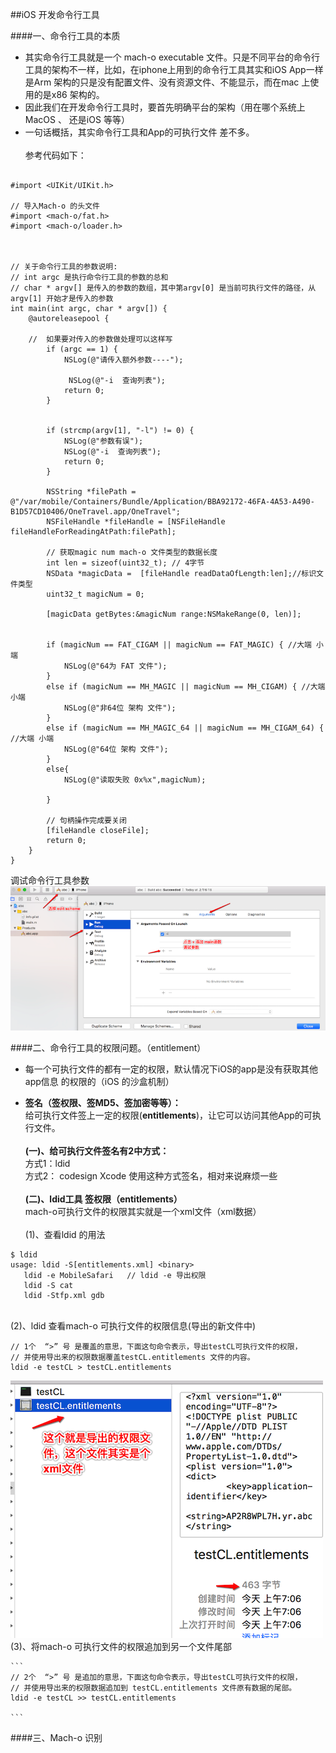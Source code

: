 ##iOS 开发命令行工具

####一、命令行工具的本质
- 其实命令行工具就是一个 mach-o executable 文件。只是不同平台的命令行工具的架构不一样，比如，在iphone上用到的命令行工具其实和iOS App一样是Arm 架构的只是没有配置文件、没有资源文件、不能显示，而在mac 上使用的是x86 架构的。
- 因此我们在开发命令行工具时，要首先明确平台的架构（用在哪个系统上 MacOS 、 还是iOS 等等）
- 一句话概括，其实命令行工具和App的可执行文件 差不多。
<br><br>参考代码如下：

```

#import <UIKit/UIKit.h>

// 导入Mach-o 的头文件
#import <mach-o/fat.h>
#import <mach-o/loader.h>



// 关于命令行工具的参数说明:
// int argc 是执行命令行工具的参数的总和
// char * argv[] 是传入的参数的数组，其中第argv[0] 是当前可执行文件的路径，从argv[1] 开始才是传入的参数
int main(int argc, char * argv[]) {
    @autoreleasepool {
        
    //  如果要对传入的参数做处理可以这样写
        if (argc == 1) {
            NSLog(@"请传入额外参数----");
            
             NSLog(@"-i  查询列表");
            return 0;
        }
        
        
        if (strcmp(argv[1], "-l") != 0) {
            NSLog(@"参数有误");
            NSLog(@"-i  查询列表");
            return 0;
        }
        
        NSString *filePath = @"/var/mobile/Containers/Bundle/Application/BBA92172-46FA-4A53-A490-B1D57CD10406/OneTravel.app/OneTravel";
        NSFileHandle *fileHandle = [NSFileHandle fileHandleForReadingAtPath:filePath];
        
        // 获取magic num mach-o 文件类型的数据长度
        int len = sizeof(uint32_t); // 4字节
        NSData *magicData =  [fileHandle readDataOfLength:len];//标识文件类型
        uint32_t magicNum = 0;
       
        [magicData getBytes:&magicNum range:NSMakeRange(0, len)];
        
        
        if (magicNum == FAT_CIGAM || magicNum == FAT_MAGIC) { //大端 小端
            NSLog(@"64为 FAT 文件");
        }
        else if (magicNum == MH_MAGIC || magicNum == MH_CIGAM) { //大端 小端
            NSLog(@"非64位 架构 文件");
        }
        else if (magicNum == MH_MAGIC_64 || magicNum == MH_CIGAM_64) { //大端 小端
            NSLog(@"64位 架构 文件");
        }
        else{
            NSLog(@"读取失败 0x%x",magicNum);
            
        }
        
        // 句柄操作完成要关闭
        [fileHandle closeFile];
        return 0;
    }
}

```
调试命令行工具参数
![](/assets/Snip20180606_2.png)


####二、命令行工具的权限问题。（entitlement）

- 每一个可执行文件的都有一定的权限，默认情况下iOS的app是没有获取其他app信息 的权限的（iOS 的沙盒机制）

- **签名（签权限、签MD5、签加密等等）：**<br> 给可执行文件签上一定的权限(**entitlements**)，让它可以访问其他App的可执行文件。<br><br> **(一)、给可执行文件签名有2中方式：**<br>方式1：ldid <br>方式2： codesign Xcode 使用这种方式签名，相对来说麻烦一些 <br><br> **(二)、ldid工具 签权限（entitlements）**<br> mach-o可执行文件的权限其实就是一个xml文件（xml数据）<br><br>(1)、查看ldid 的用法
```
$ ldid
usage: ldid -S[entitlements.xml] <binary>
   ldid -e MobileSafari   // ldid -e 导出权限
   ldid -S cat
   ldid -Stfp.xml gdb
```
<br>(2)、ldid 查看mach-o 可执行文件的权限信息(导出的新文件中)
``` 
// 1个  “>” 号 是覆盖的意思，下面这句命令表示，导出testCL可执行文件的权限，
// 并使用导出来的权限数据覆盖testCL.entitlements 文件的内容。
ldid -e testCL > testCL.entitlements  
```
![](/assets/Snip20180606_4.png)
<br>(3)、将mach-o 可执行文件的权限追加到另一个文件尾部

    ``` 
    // 2个  “>” 号 是追加的意思，下面这句命令表示，导出testCL可执行文件的权限，
    // 并使用导出来的权限数据追加到 testCL.entitlements 文件原有数据的尾部。
    ldid -e testCL >> testCL.entitlements    

    ```









####三、Mach-o 识别

